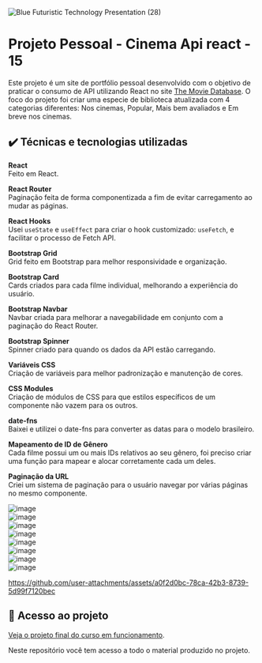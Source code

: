 

![Blue Futuristic Technology Presentation (28)](https://github.com/user-attachments/assets/52cdd652-c391-4583-ac3a-d57176849af9)




# Projeto Pessoal - Cinema Api react - 15

Este projeto é um site de portfólio pessoal desenvolvido com o objetivo de praticar o consumo de API utilizando React no site [The Movie Database](https://developer.themoviedb.org/docs/getting-started). O foco do projeto foi criar uma especie de biblioteca atualizada com 4 categorias diferentes: Nos cinemas, Popular, Mais bem avaliados e Em breve nos cinemas.  




## ✔️ Técnicas e tecnologias utilizadas  

**React**  
Feito em React.  

**React Router**  
Paginação feita de forma componentizada a fim de evitar carregamento ao mudar as páginas.  

**React Hooks**  
Usei `useState` e `useEffect` para criar o hook customizado: `useFetch`, e facilitar o processo de Fetch API.  

**Bootstrap Grid**  
Grid feito em Bootstrap para melhor responsividade e organização.  

**Bootstrap Card**  
Cards criados para cada filme individual, melhorando a experiência do usuário.  

**Bootstrap Navbar**  
Navbar criada para melhorar a navegabilidade em conjunto com a paginação do React Router.  

**Bootstrap Spinner**  
Spinner criado para quando os dados da API estão carregando.  

**Variáveis CSS**  
Criação de variáveis para melhor padronização e manutenção de cores.  

**CSS Modules**  
Criação de módulos de CSS para que estilos específicos de um componente não vazem para os outros.  

**date-fns**  
Baixei e utilizei o date-fns para converter as datas para o modelo brasileiro.  

**Mapeamento de ID de Gênero**  
Cada filme possui um ou mais IDs relativos ao seu gênero, foi preciso criar uma função para mapear e alocar corretamente cada um deles.  

**Paginação da URL**  
Criei um sistema de paginação para o usuário navegar por várias páginas no mesmo componente.  


![image](https://github.com/user-attachments/assets/1c09ad50-7f49-4cc5-91aa-9a8e6d44ef52)  
![image](https://github.com/user-attachments/assets/acce5544-513e-4604-be0c-4602ee25f669)  
![image](https://github.com/user-attachments/assets/040b11ee-17dd-4745-bf87-2208f87ed9fe)  
![image](https://github.com/user-attachments/assets/9d7c7d84-7cde-47f1-b233-cbc7ec588000)  
![image](https://github.com/user-attachments/assets/192a88c1-9d4e-4f8f-8c99-008dbfbe3a6d)  
![image](https://github.com/user-attachments/assets/a3417ac0-4aac-4609-872d-89988364d8f0)  
![image](https://github.com/user-attachments/assets/9e778d17-05aa-4b12-9b47-53f4b0509d8d)  
![image](https://github.com/user-attachments/assets/b9635d1f-a951-4692-a4e8-1747220dbb01)  


https://github.com/user-attachments/assets/a0f2d0bc-78ca-42b3-8739-5d99f7120bec



      
## 📁 Acesso ao projeto  

[Veja o projeto final do curso em funcionamento](https://lshv04.github.io/cinemaApiReact-15).  





Neste repositório você tem acesso a todo o material produzido no projeto.




